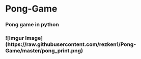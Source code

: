 # Pong-Game
<h3>Pong game in python<h3>
![Imgur Image](https://raw.githubusercontent.com/rezken1/Pong-Game/master/pong_print.png)
